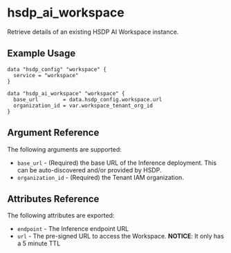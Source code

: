 # hsdp_ai_workspace

Retrieve details of an existing HSDP AI Workspace instance.

## Example Usage

```hcl
data "hsdp_config" "workspace" {
  service = "workspace"
}

data "hsdp_ai_workspace" "workspace" {
  base_url        = data.hsdp_config.workspace.url
  organization_id = var.workspace_tenant_org_id
}
```

## Argument Reference

The following arguments are supported:

* `base_url` - (Required) the base URL of the Inference deployment. This can be auto-discovered and/or provided by HSDP.
* `organization_id` - (Required) the Tenant IAM organization.

## Attributes Reference

The following attributes are exported:

* `endpoint` - The Inference endpoint URL
* `url` - The pre-signed URL to access the Workspace. **NOTICE**: It only has a 5 minute TTL

